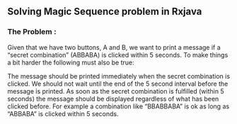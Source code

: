 

## Solving Magic Sequence problem in Rxjava 

### The Problem : 

Given that we have two buttons, A and B, we want to print a message if a “secret combination” 
(ABBABA) is clicked within 5 seconds. To make things a bit harder the following must also be true:

The message should be printed immediately when the secret combination is clicked. We should not wait 
until the end of the 5 second interval before the message is printed.
As soon as the secret combination is fulfilled (within 5 seconds) the message should be displayed 
regardless of what has been clicked before. For example a combination like “BBABBABA” is ok as long 
as “ABBABA” is clicked within 5 seconds.
